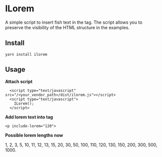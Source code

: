 ILorem
===

A simple script to insert fish text in the tag. The script allows you to preserve the visibility of the HTML structure in the examples.

Install
---

`yarn install ilorem`

Usage
---

__Attach script__

```
  <script type="text/javascript" src="/<your_vendor_path>/dist/ilorem.js"></script>
  <script type="text/javascript">
    ILorem();
  </script>
```

__Add lorem text into tag__

```
<p include-lorem="120">
```

__Possible lorem lengths now__

1, 2, 3, 5, 10, 11, 12, 13, 15, 20, 30, 50, 100, 110, 120, 130, 150, 200, 300, 500, 1000.
